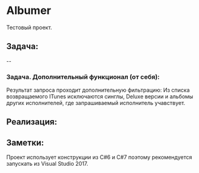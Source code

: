 # Albumer

Тестовый проект. 
## Задача:

--

### Задача. Дополнительный функционал (от себя):

Результат запроса проходит дополнительную фильтрацию: Из списка возвращаемого ITunes исключаются синглы, Deluxe версии и альбомы других исполнителей, где запрашиваемый исполнитель учавствует.

## Реализация:



## Заметки:

Проект использует конструкции из C#6 и C#7 поэтому рекомендуется запускать из Visual Studio 2017.
